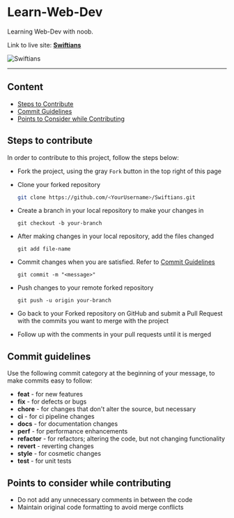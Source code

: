 # Learn-Web-Dev

Learning Web-Dev with noob.

Link to live site:
**[Swiftians](https://nktanurag.github.io/Swiftians/site/)**

![Swiftians](https://user-images.githubusercontent.com/60126985/139167091-bffea7c4-71de-46e4-8649-8b1f53fbb79a.png)
___

## Content

- [Steps to Contribute](#steps-to-contribute)
- [Commit Guidelines](#commit-guidelines)
- [Points to Consider while Contributing](#points-to-consider-while-contributing)

## Steps to contribute

In order to contribute to this project, follow the steps below:

- Fork the project, using the gray `Fork` button in the top right of this page
- Clone your forked repository

  ```bash
  git clone https://github.com/<YourUsername>/Swiftians.git
  ```

- Create a branch in your local repository to make your changes in

  ```git
  git checkout -b your-branch
  ```

- After making changes in your local repository, add the files changed

  ```git
  git add file-name
  ```

- Commit changes when you are satisfied. Refer to [Commit Guidelines](#commit-guidelines)

  ```git
  git commit -m "<message>"
  ```

- Push changes to your remote forked repository

  ```git
  git push -u origin your-branch
  ```

- Go back to your Forked repository on GitHub and submit a Pull Request with the commits you want to merge with the project
- Follow up with the comments in your pull requests until it is merged

## Commit guidelines

Use the following commit category at the beginning of your message, to make commits easy to follow:

- **feat** - for new features
- **fix** - for defects or bugs
- **chore** - for changes that don't alter the source, but necessary
- **ci** - for ci pipeline changes
- **docs** - for documentation changes
- **perf** - for performance enhancements
- **refactor** - for refactors; altering the code, but not changing functionality
- **revert** - reverting changes
- **style** - for cosmetic changes
- **test** - for unit tests

## Points to consider while contributing

- Do not add any unnecessary comments in between the code
- Maintain original code formatting to avoid merge conflicts
